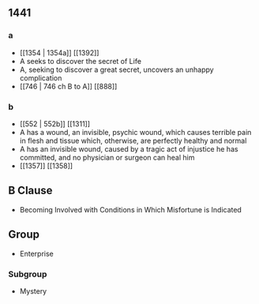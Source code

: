 ## 1441
### a
- [[1354 | 1354a]] [[1392]] 
- A seeks to discover the secret of Life
- A, seeking to discover a great secret, uncovers an unhappy complication
- [[746 | 746 ch B to A]] [[888]] 

### b
- [[552 | 552b]] [[1311]] 
- A has a wound, an invisible, psychic wound, which causes terrible pain in flesh and tissue which, otherwise, are perfectly healthy and normal
- A has an invisible wound, caused by a tragic act of injustice he has committed, and no physician or surgeon can heal him
- [[1357]] [[1358]] 

## B Clause
- Becoming Involved with Conditions in Which Misfortune is Indicated

## Group
- Enterprise

### Subgroup
- Mystery

